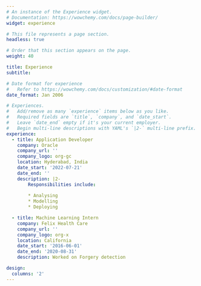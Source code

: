 ```yaml
---
# An instance of the Experience widget.
# Documentation: https://wowchemy.com/docs/page-builder/
widget: experience

# This file represents a page section.
headless: true

# Order that this section appears on the page.
weight: 40

title: Experience
subtitle:

# Date format for experience
#   Refer to https://wowchemy.com/docs/customization/#date-format
date_format: Jan 2006

# Experiences.
#   Add/remove as many `experience` items below as you like.
#   Required fields are `title`, `company`, and `date_start`.
#   Leave `date_end` empty if it's your current employer.
#   Begin multi-line descriptions with YAML's `|2-` multi-line prefix.
experience:
  - title: Application Developer
    company: Oracle 
    company_url: ''
    company_logo: org-gc
    location: Hyderabad, India
    date_start: '2022-07-21'
    date_end: ''
    description: |2-
        Responsibilities include:
        
        * Analysing
        * Modelling
        * Deploying

  - title: Machine Learning Intern
    company: Felix Health Care
    company_url: ''
    company_logo: org-x
    location: California
    date_start: '2016-06-01'
    date_end: '2020-08-31'
    description: Worked on Forgery detection

design:
  columns: '2'
---
```

